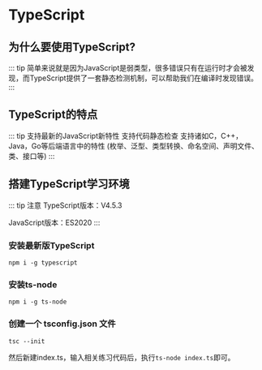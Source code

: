 # TypeScript

## 为什么要使用TypeScript?

::: tip
简单来说就是因为JavaScript是弱类型，很多错误只有在运行时才会被发现，而TypeScript提供了一套静态检测机制，可以帮助我们在编译时发现错误。
:::

## TypeScript的特点
::: tip
支持最新的JavaScript新特性
支持代码静态检查
支持诸如C，C++，Java，Go等后端语言中的特性 (枚举、泛型、类型转换、命名空间、声明文件、类、接口等)
:::

## 搭建TypeScript学习环境
::: tip 注意
TypeScript版本：V4.5.3

JavaScript版本：ES2020
:::

### 安装最新版TypeScript
```shell
npm i -g typescript
```
### 安装ts-node
```shell
npm i -g ts-node
```
### 创建一个 tsconfig.json 文件
```shell
tsc --init
```
然后新建index.ts，输入相关练习代码后，执行`ts-node index.ts`即可。
